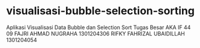 # visualisasi-bubble-selection-sorting
Aplikasi Visualisasi Data Bubble dan Selection Sort
Tugas Besar AKA 
IF 44 09 
FAJRI AHMAD NUGRAHA 1301204306
RIFKY FAHRIZAL UBAIDILLAH 1301204054
